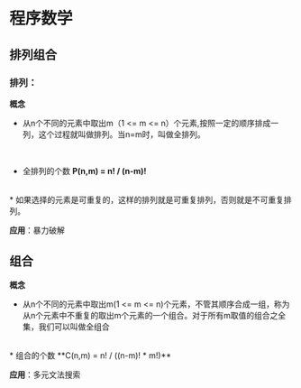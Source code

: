 # 程序数学

## 排列组合

### 排列：

**概念**

* 从n个不同的元素中取出m（1 <= m <= n）个元素,按照一定的顺序排成一列，这个过程就叫做排列。当n=m时，叫做全排列。
</br>

* 全排列的个数
**P(n,m) = n! / (n-m)!**
</br>
* 如果选择的元素是可重复的，这样的排列就是可重复排列，否则就是不可重复排列。

**应用**：暴力破解

## 组合

**概念**

* 从n个不同的元素中取出m(1 <= m <= n)个元素，不管其顺序合成一组，称为从n个元素中不重复的取出m个元素的一个组合。对于所有m取值的组合之全集，我们可以叫做全组合
</br>
* 组合的个数
**C(n,m) = n! / ((n-m)! * m!)**

**应用**：多元文法搜索

